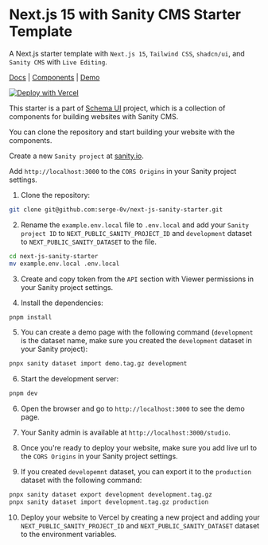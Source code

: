 # Next.js 15 with Sanity CMS Starter Template

A Next.js starter template with `Next.js 15`, `Tailwind CSS`, `shadcn/ui`, and `Sanity CMS` with `Live Editing`.

[Docs](https://schemaui.com/docs) | [Components](https://schemaui.com/components) | [Demo](https://schemaui-starter.vercel.app/)

[![Deploy with Vercel](https://vercel.com/button)](https://vercel.com/new/clone?repository-url=https%3A%2F%2Fgithub.com%2Fserge-0v%2Fnext-js-sanity-starter&env=NEXT_PUBLIC_SITE_URL,NEXT_PUBLIC_SITE_ENV,NEXT_PUBLIC_SANITY_API_VERSION,NEXT_PUBLIC_SANITY_PROJECT_ID,NEXT_PUBLIC_SANITY_DATASET,SANITY_API_READ_TOKEN&demo-title=Next.js%20Sanity%20Starter&demo-description=Next.js%20Sanity%20Starter%20by%20Schema%20UI&demo-url=https%3A%2F%2Fschemaui-starter.vercel.app)

This starter is a part of [Schema UI](https://schemaui.com) project, which is a collection of components for building websites with Sanity CMS.

You can clone the repository and start building your website with the components.

Create a new `Sanity project` at [sanity.io](https://www.sanity.io/manage).

Add `http://localhost:3000` to the `CORS Origins` in your Sanity project settings.

1. Clone the repository:

```bash
git clone git@github.com:serge-0v/next-js-sanity-starter.git
```

2. Rename the `example.env.local` file to `.env.local` and add your `Sanity project ID` to `NEXT_PUBLIC_SANITY_PROJECT_ID` and `development` dataset to `NEXT_PUBLIC_SANITY_DATASET` to the file.

```bash
cd next-js-sanity-starter
mv example.env.local .env.local
```

3. Create and copy token from the `API` section with Viewer permissions in your Sanity project settings.

4. Install the dependencies:

```bash
pnpm install
```

5. You can create a demo page with the following command (`development` is the dataset name, make sure you created the `development` dataset in your Sanity project):

```bash
pnpx sanity dataset import demo.tag.gz development
```

6. Start the development server:

```bash
pnpm dev
```

6. Open the browser and go to `http://localhost:3000` to see the demo page.

7. Your Sanity admin is available at `http://localhost:3000/studio`.

8. Once you're ready to deploy your website, make sure you add live url to the `CORS Origins` in your Sanity project settings.

9. If you created `developemnt` dataset, you can export it to the `production` dataset with the following command:

```bash
pnpx sanity dataset export development development.tag.gz
pnpx sanity dataset import development.tag.gz production
```

10. Deploy your website to Vercel by creating a new project and adding your `NEXT_PUBLIC_SANITY_PROJECT_ID` and `NEXT_PUBLIC_SANITY_DATASET` dataset to the environment variables.
